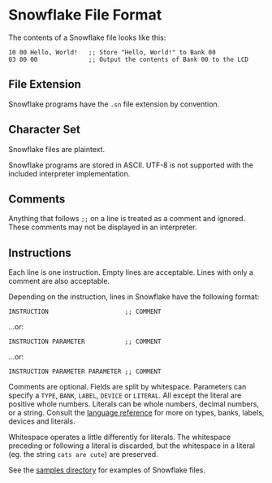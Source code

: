 # Snowflake File Format

The contents of a Snowflake file looks like this:

```
10 00 Hello, World!   ;; Store "Hello, World!" to Bank 00
03 00 00              ;; Output the contents of Bank 00 to the LCD
```

## File Extension

Snowflake programs have the `.sn` file extension by convention.

## Character Set

Snowflake files are plaintext.

Snowflake programs are stored in ASCII. UTF-8 is not supported with the included
interpreter implementation.

## Comments

Anything that follows `;;` on a line is treated as a comment and ignored. These comments
may not be displayed in an interpreter.

## Instructions

Each line is one instruction. Empty lines are acceptable. Lines with only a comment are also acceptable.

Depending on the instruction, lines in Snowflake have the following format:

```
INSTRUCTION                     ;; COMMENT
```

...or:

```
INSTRUCTION PARAMETER           ;; COMMENT
```

...or:

```
INSTRUCTION PARAMETER PARAMETER ;; COMMENT
```

Comments are optional. Fields are split by whitespace. Parameters can specify a 
`TYPE`, `BANK`, `LABEL`, `DEVICE` or `LITERAL`. All except the literal are 
positive whole numbers. Literals can be whole numbers, decimal numbers, or
a string. Consult the [language reference][1] for more on types, banks, labels,
devices and literals.

Whitespace operates a little differently for literals. The whitespace preceding
or following a literal is discarded, but the whitespace in a literal (eg. the
string `cats are cute`) are preserved.

See the [samples directory][2] for examples of Snowflake files.

[1]: language-reference.md
[2]: ../../samples/
